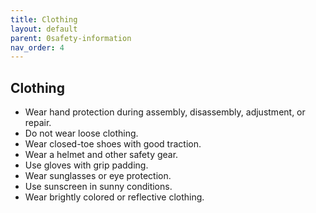 ```yaml
---
title: Clothing
layout: default
parent: 0safety-information
nav_order: 4
---
```

## Clothing 
* Wear hand protection during assembly, disassembly, adjustment, or repair.
* Do not wear loose clothing.
* Wear closed-toe shoes with good traction.
* Wear a helmet and other safety gear.
* Use gloves with grip padding.
* Wear sunglasses or eye protection.
* Use sunscreen in sunny conditions.
* Wear brightly colored or reflective clothing.
